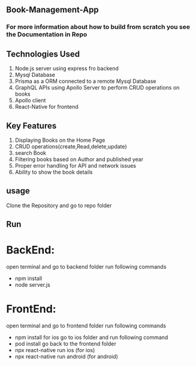 ## Book-Management-App
### For more information about how to build from scratch you see the Documentation in Repo
## Technologies Used

1. Node.js server using express fro backend
2. Mysql Database
3. Prisma as a ORM connected to a remote Mysql Database
4. GraphQL APIs using Apollo Server to perform CRUD operations on books
5. Apollo client
6. React-Native for frontend

## Key Features

1. Displaying Books on the Home Page
2. CRUD operations(create,Read,delete,update)
3. search Book
4. Filtering books based on Author and published year
5. Proper error handling for API and network issues
6. Ability to show the book details

## usage 
Clone the Repository and go to repo folder

## Run
# BackEnd:
open terminal and go to backend folder run following commands
- npm install
- node server.js
# FrontEnd:
open terminal and go to frontend folder run following commands
- npm install
for ios go to ios folder and run following command
- pod install
go back to the frontend folder
- npx react-native run ios (for ios)
- npx react-native run android (for android)


   
